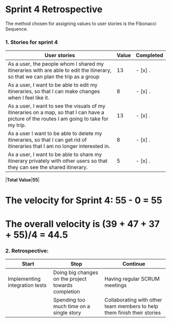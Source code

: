 # Sprint 4 Retrospective
The method chosen for assigning values to user stories is the Fibonacci Sequence.
### 1. Stories for sprint 4
| User stories                                                                                                                                               | Value | Completed |
|------------------------------------------------------------------------------------------------------------------------------------------------------------|-------|-----------|
| As a user, the people whom I shared my itineraries with are able to edit the itinerary, so that we can plan the trip as a group                               | 13     |     - [x] .      |
| As a user, I want to be able to edit my itineraries, so that I can make changes when I feel like it.                                                            | 8     |     - [x] .       |
| As a user, I want to see the visuals of my itineraries on a map, so that I can have a picture of the routes I am going to take for my trip. | 13     |   - [x] .         |
| As a user I want to be able to delete my itineraries, so that I can get rid of itineraries that I am no longer interested in.                                                | 8     |      - [x] .      |
| As a user, I want to be able to share my itinerary privately with other users so that they can see the shared itinerary.                                                            | 5     |     - [x] .       |

|**Total Value**|**55**|
            
# **The velocity for Sprint 4: 55 - 0 = 55** 
# **The overall velocity is (39 + 47 + 37 + 55)/4 = 44.5**

### 2. Retrospective:
| Start                                                                                                                                                                                                                                                                                                                    | Stop                                                                       | Continue                                                                                                                                                                 |
|--------------------------------------------------------------------------------------------------------------------------------------------------------------------------------------------------------------------------------------------------------------------------------------------------------------------------|----------------------------------------------------------------------------|--------------------------------------------------------------------------------------------------------------------------------------------------------------------------|
| Implementing integration tests| Doing big changes on the project towards completion | Having regular SCRUM meetings
|| Spending too much time on a  single story| Collaborating with other team members   to help them finish their stories
 

